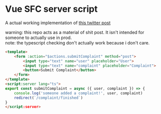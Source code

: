 # Vue SFC server script

A actual working implementation of [this twitter post](https://twitter.com/_hyf0/status/1654521901631541251?s=20)

warning: this repo acts as a material of shit post. It isn't intended for someone to actually use in prod.  
note: the typescript checking don't actually work because i don't care.

```html
<template>
    <form :action="$actions.submitComplaint" method="post">
        <input type="text" name="user" placeholder="User">
        <input type="text" name="complaint" placeholder="Complaint">
        <button>Submit Complaint</button>
    </form>
</template>
<script:server lang="ts">
export const submitComplaint = async ({ user, complaint }) => {
    console.log('someone added a complaint!', user, complaint)
    redirect(`/complaint/finished`)
}
</script:server>
```